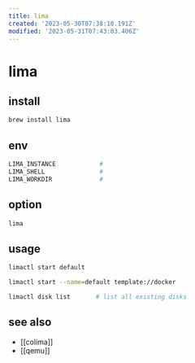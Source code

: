 ```yaml
---
title: lima
created: '2023-05-30T07:38:10.191Z'
modified: '2023-05-31T07:43:03.406Z'
---
```


# lima

## install

```sh
brew install lima
```

## env

```sh
LIMA_INSTANCE            # 
LIMA_SHELL               #
LIMA_WORKDIR             # 
```

## option

```sh
lima
```

## usage

```sh
limactl start default

limactl start --name=default template://docker

limactl disk list       # list all existing disks
```

## see also

- [[colima]]
- [[qemu]]
